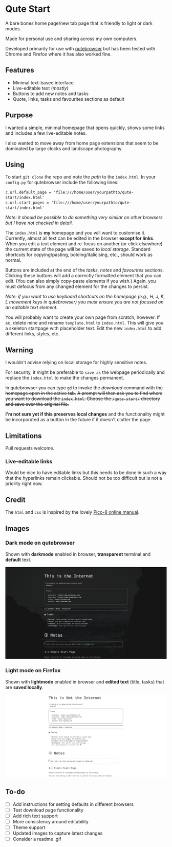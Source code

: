# Qute Start

A bare bones home page/new tab page that is friendly to light or dark modes.

Made for personal use and sharing across my own computers.

Developed primarily for use with [qutebrowser](https://qutebrowser.org/) but has been tested with Chrome and Firefox where it has also worked fine.

## Features

- Minimal text-based interface
- Live-editable text (_mostly_)
- Buttons to add new notes and tasks
- Quote, links, tasks and favourites sections as default

## Purpose

I wanted a simple, minimal homepage that opens quickly, shows some links and includes a few live-editable notes.

I also wanted to move away from home page extensions that seem to be dominated by large clocks and landscape photography.

## Using

To start `git clone` the repo and note the _path_ to the `index.html`.
In your `config.py` for qutebrowser include the following lines:

```
c.url.default_page = 'file:///home/user/yourpathto/qute-start/index.html'
c.url.start_pages = 'file:///home/user/yourpathto/qute-start/index.html'
```

*Note: it should be possible to do something very similar on other browsers but I have not checked in detail.*

The `index.html` is **my** homepage and you will want to customise it.
Currently, almost all text can be edited in the browser **except for links**.
When you edit a text element and re-focus on another (or click elsewhere) the current state of the page will be saved to _local storage_.
Standard shortcuts for copying/pasting, bolding/italicising, etc., should work as normal.

Buttons are included at the end of the *tasks*, *notes* and *favourites* sections.
Clicking these buttons will add a correctly formatted element that you can edit.
(You can also simply copy-paste elements if you wish.)
Again, you must defocus from any changed element for the changes to persist.

*Note: if you want to use keyboard shortcuts on the homepage (e.g., H, J, K, L movement keys in qutebrowser) you must ensure you are not focused on an editable text element.*

You will probably want to create your own page from scratch, however.
If so, delete mine and rename `template.html` to `index.html`.
This will give you a skeleton startpage with placeholder text.
Edit the new `index.html` to add different links, styles, etc.

## Warning

I wouldn't advise relying on local storage for highly sensitive notes.

For security, it might be preferable to `save as` the webpage periodically and replace the `index.html` to make the changes permanent.

~~In qutebrowser you can type `gd` to invoke the *download* command with the homepage open in the active tab.~~
~~A prompt will then ask you to find where you want to download the `index.html`.
Choose the `/qute-start/` directory and save over the original file.~~

**I'm not sure yet if this preserves local changes** and the functionality might be incorporated as a button in the future if it doesn't clutter the page.

## Limitations

Pull requests welcome.

### Live-editable links

Would be nice to have editable links but this needs to be done in such a way that the hyperlinks remain clickable.
Should not be too difficult but is not a priority right now.

## Credit

The `html` and `css` is inspired by the lovely [Pico-8 online manual](https://www.lexaloffle.com/dl/docs/pico-8_manual.html).

## Images

### Dark mode on qutebrowser

Shown with **darkmode** enabled in browser, **transparent** terminal and **default** text. 

![Dark mode on qutebrowser](dark_qute.png) 

### Light mode on Firefox

Shown with **lightmode** enabled in browser and **edited text** (title, tasks) that are **saved locally**.

![Light mode on firefox](light_firefox.png) 

## To-do

- [ ] Add instructions for setting defaults in different browsers
- [ ] Test download page functionality
- [ ] Add rich text support
- [ ] More consistency around editability
- [ ] Theme support
- [ ] Updated images to capture latest changes
- [ ] Consider a readme .gif
